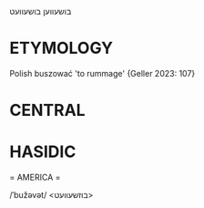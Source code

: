 בושעווען
בושעוועט

ETYMOLOGY
===========
Polish buszować 'to rummage'
{Geller 2023: 107}

CENTRAL
========

HASIDIC
=======
= AMERICA = 

/ˈbužəvət/ <בוזשעוועט>